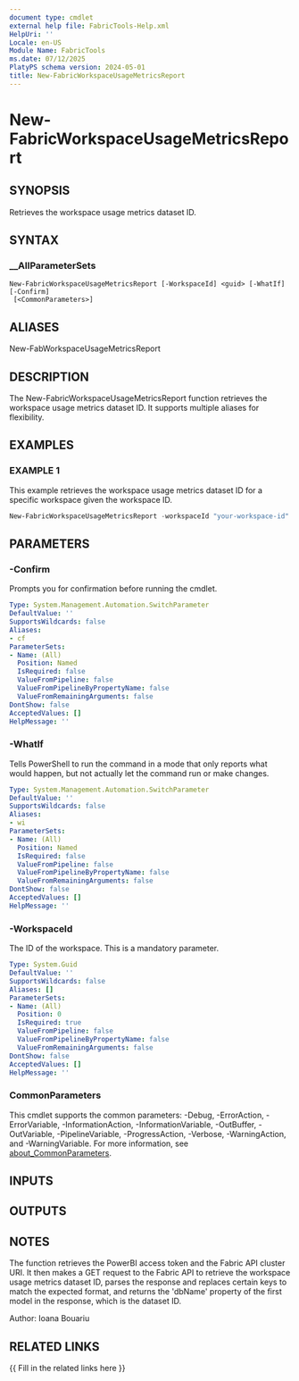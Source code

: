 ```yaml
---
document type: cmdlet
external help file: FabricTools-Help.xml
HelpUri: ''
Locale: en-US
Module Name: FabricTools
ms.date: 07/12/2025
PlatyPS schema version: 2024-05-01
title: New-FabricWorkspaceUsageMetricsReport
---
```


# New-FabricWorkspaceUsageMetricsReport

## SYNOPSIS

Retrieves the workspace usage metrics dataset ID.

## SYNTAX

### __AllParameterSets

```
New-FabricWorkspaceUsageMetricsReport [-WorkspaceId] <guid> [-WhatIf] [-Confirm]
 [<CommonParameters>]
```

## ALIASES

New-FabWorkspaceUsageMetricsReport

## DESCRIPTION

The New-FabricWorkspaceUsageMetricsReport function retrieves the workspace usage metrics dataset ID.
It supports multiple aliases for flexibility.

## EXAMPLES

### EXAMPLE 1

This example retrieves the workspace usage metrics dataset ID for a specific workspace given the workspace ID.

```powershell
New-FabricWorkspaceUsageMetricsReport -workspaceId "your-workspace-id"
```

## PARAMETERS

### -Confirm

Prompts you for confirmation before running the cmdlet.

```yaml
Type: System.Management.Automation.SwitchParameter
DefaultValue: ''
SupportsWildcards: false
Aliases:
- cf
ParameterSets:
- Name: (All)
  Position: Named
  IsRequired: false
  ValueFromPipeline: false
  ValueFromPipelineByPropertyName: false
  ValueFromRemainingArguments: false
DontShow: false
AcceptedValues: []
HelpMessage: ''
```

### -WhatIf

Tells PowerShell to run the command in a mode that only reports what would happen, but not actually let the command run or make changes.

```yaml
Type: System.Management.Automation.SwitchParameter
DefaultValue: ''
SupportsWildcards: false
Aliases:
- wi
ParameterSets:
- Name: (All)
  Position: Named
  IsRequired: false
  ValueFromPipeline: false
  ValueFromPipelineByPropertyName: false
  ValueFromRemainingArguments: false
DontShow: false
AcceptedValues: []
HelpMessage: ''
```

### -WorkspaceId

The ID of the workspace.
This is a mandatory parameter.

```yaml
Type: System.Guid
DefaultValue: ''
SupportsWildcards: false
Aliases: []
ParameterSets:
- Name: (All)
  Position: 0
  IsRequired: true
  ValueFromPipeline: false
  ValueFromPipelineByPropertyName: false
  ValueFromRemainingArguments: false
DontShow: false
AcceptedValues: []
HelpMessage: ''
```

### CommonParameters

This cmdlet supports the common parameters: -Debug, -ErrorAction, -ErrorVariable,
-InformationAction, -InformationVariable, -OutBuffer, -OutVariable, -PipelineVariable,
-ProgressAction, -Verbose, -WarningAction, and -WarningVariable. For more information, see
[about_CommonParameters](https://go.microsoft.com/fwlink/?LinkID=113216).

## INPUTS

## OUTPUTS

## NOTES

The function retrieves the PowerBI access token and the Fabric API cluster URI.
It then makes a GET request to the Fabric API to retrieve the workspace usage metrics dataset ID, parses the response and replaces certain keys to match the expected format, and returns the 'dbName' property of the first model in the response, which is the dataset ID.

Author: Ioana Bouariu

## RELATED LINKS

{{ Fill in the related links here }}


